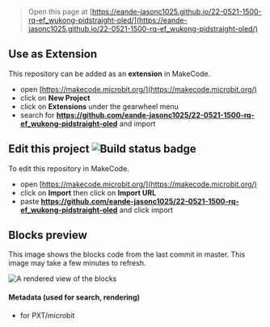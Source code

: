 
> Open this page at [https://eande-jasonc1025.github.io/22-0521-1500-rq-ef_wukong-pidstraight-oled/](https://eande-jasonc1025.github.io/22-0521-1500-rq-ef_wukong-pidstraight-oled/)

## Use as Extension

This repository can be added as an **extension** in MakeCode.

* open [https://makecode.microbit.org/](https://makecode.microbit.org/)
* click on **New Project**
* click on **Extensions** under the gearwheel menu
* search for **https://github.com/eande-jasonc1025/22-0521-1500-rq-ef_wukong-pidstraight-oled** and import

## Edit this project ![Build status badge](https://github.com/eande-jasonc1025/22-0521-1500-rq-ef_wukong-pidstraight-oled/workflows/MakeCode/badge.svg)

To edit this repository in MakeCode.

* open [https://makecode.microbit.org/](https://makecode.microbit.org/)
* click on **Import** then click on **Import URL**
* paste **https://github.com/eande-jasonc1025/22-0521-1500-rq-ef_wukong-pidstraight-oled** and click import

## Blocks preview

This image shows the blocks code from the last commit in master.
This image may take a few minutes to refresh.

![A rendered view of the blocks](https://github.com/eande-jasonc1025/22-0521-1500-rq-ef_wukong-pidstraight-oled/raw/master/.github/makecode/blocks.png)

#### Metadata (used for search, rendering)

* for PXT/microbit
<script src="https://makecode.com/gh-pages-embed.js"></script><script>makeCodeRender("{{ site.makecode.home_url }}", "{{ site.github.owner_name }}/{{ site.github.repository_name }}");</script>
